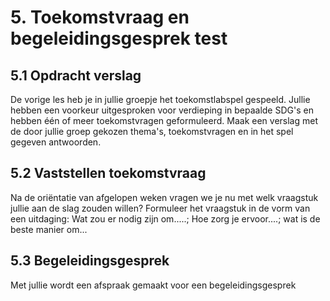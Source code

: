 # 5. Toekomstvraag en begeleidingsgesprek test
## 5.1 Opdracht verslag
De vorige les heb je in jullie groepje het toekomstlabspel gespeeld. Jullie hebben een voorkeur uitgesproken voor verdieping in bepaalde SDG's en hebben één of meer toekomstvragen geformuleerd.
Maak een verslag met de door jullie groep gekozen thema's, toekomstvragen en in het spel gegeven antwoorden.

## 5.2 Vaststellen toekomstvraag
Na de oriëntatie van afgelopen weken vragen we je nu met welk vraagstuk jullie aan de slag zouden willen? Formuleer het  vraagstuk in de vorm van een uitdaging: Wat zou er nodig zijn om.....; Hoe zorg je ervoor....;  wat is de beste manier om...

## 5.3 Begeleidingsgesprek
Met jullie wordt een afspraak gemaakt voor een begeleidingsgesprek
 